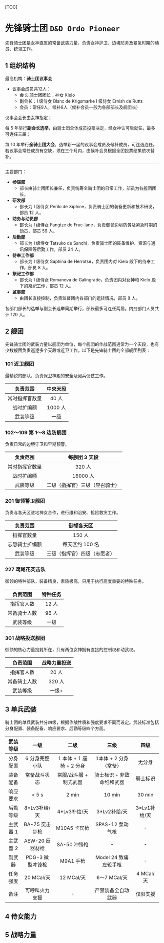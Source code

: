 [TOC]

# 先锋骑士团 `D&D Ordo Pioneer`

先锋骑士团是女神直属的常备武装力量，负责女神护卫、边境防务及紧急时期的动员、统领工作。

## 1 组织结构

最高机构：**骑士团议事会**

- 议事会成员共12人：
  - 会长·骑士团团长：神女 Kielo
  - 副会长：I 级侍女 Blanc de Krigsmarke     I 级侍女 Ernish de Rutts
  - 会员：常任9人，候补6人（候补会员一般为各部部长及舰团长）

议事会会长由女神指定；

每 5 年举行**副会长选举**，由骑士团全体成员投票决定，经女神认可后就任，最多可连任三届；

每 10 年举行**全骑士团大会**，选举新一届的议事会成员及候补成员，可连选连任。若议事会常任成员有空缺，须在三个月内，由候补会员根据全团投票结果依次替补。

---

主要部门：

- **参谋部**
  - 部长由骑士团团长兼任，负责统筹全骑士团的日常工作，部员为各舰团团长。
- **研发部**
  - 部长为 I 级侍女 Perilo de Xiphine，负责骑士团的装备更新和技术研发，部员 12 人。
- **防务与动员部**
  - 部长为 I 级侍女 Fangtze de Fruc-lane，负责御领边境防务及紧急时期的动员，部员 56 人。
- **后勤部**
  - 部长为 I 级侍女 Tatsuko de Sanchi，负责骑士团的装备维护、资源与通讯保障等后勤工作，部员 24 人。
- **侍奉工作部**
  - 部长为 I 级侍女 Saphina de Herrotse，负责团内对 Kielo 殿下的侍奉工作，部员 8 人。
- **祭祀工作部**
  - 部长为 I 级侍女 Romanova de Galingrade，负责团内对女神和 Kielo 殿下的祭祀工作，部员 12 人。
- **监事部**
  - 由团长直接控制，负责监督团内各部门的运转情况，部员 8 人。

各部门部长的选举与副会长选举同期举行，部长最多可连任两届。内务部门人员共计 120 人。

## 2 舰团

先锋骑士团的武装力量以舰团为单位，每个舰团的作战范围通常为一个天段，也有少数舰团负责巡逻多个天段或近卫工作。以下是先锋骑士团的全部舰团列表：

### 101 近卫舰团

最精锐的部队，负责保卫神殿的安全及阅兵仪仗工作。

|    负责范围    | 中央天段 |
| :------------: | :------: |
| 常时指挥官数量 |  40 人   |
|   战时扩编额   | 1000 人  |
|    武装等级    |   一级   |

### 102～109 第 1～8 边防舰团

负责日常的边境守卫和早期预警。

|    负责范围    |         每舰团 3 天段          |
| :------------: | :----------------------------: |
| 常时指挥官数量 |             320 人             |
|   战时扩编额   |            16000 人            |
|    武装等级    | 二级（指挥官）三级（应召骑士） |

### 201 御领警卫舰团

负责与各天区驻地神女合作，进行维和治安、抢险救灾工作。

|    负责范围    |          御领各天区          |
| :------------: | :--------------------------: |
|   指挥官数量   |            150 人            |
| 志愿骑士扩编额 |       每天区约 100 名        |
|    武装等级    | 三级（指挥官）四级（志愿者） |

### 227 鸢尾花突击队

御领的特种部队，装备精良，素质极高，只用于执行高度重要的特殊任务。

|   负责范围   | 特种任务 |
| :----------: | :------: |
|  指挥官人数  |  12 人   |
| 常备骑士人数 |  96 人   |
|   武装等级   |   一级   |

### 301 战略投送舰团

御领的核心力量投射所在，只有两位女神拥有直接的控制权和动武权。

|   负责范围   | 战略力量投送 |
| :----------: | :----------: |
|  指挥官人数  |    20 人     |
| 常备骑士人数 |    320 人    |
|   武装等级   |    一级+     |

## 3 单兵武装

骑士团的单兵武装共分四级，根据作战性质和强度要求不同而设定。武装标准包括分身配置、装备配备、响应要求、后勤等级四个方面。

| 武装等级 |       一级       |           二级           |           三级            |     四级     |
| :------: | :--------------: | :----------------------: | :-----------------------: | :----------: |
| 分身配置 |  6 分身完整小队  | 1 本体 + 1 座椅 + 2 分身 |  1本体 + 2 分身（常备）   |    无分身    |
| 装备配备 |   常备战斗状态   |  常服/战斗服 + 制式武器  | 骑士标识 + 非致命维和武器 |   骑士标识   |
| 响应要求 |      < 5 s       |          2 min           |          10 min           |    30 min    |
| 后勤等级 |   8*Lv3补给/天   |       4*Lv3补给/天       |       3*Lv2补给/天        | 3*Lv1补给/天 |
| 主武器 1 |  BA-75 突击步枪  |       M10A5 卡宾枪       |     SPAS-12 泵动气枪      |      -       |
| 主武器 2 | AEW-20 反器材枪  |       SA-50 冲锋枪       |             -             |      -       |
|  副武器  | PDG-3 微型冲锋枪 |        M9A1 手枪         |   Model 24 致痛左轮手枪   |      -       |
| 任务强度 |    20 MCal/天    |        12 MCal/天        |       6～7 MCal/天        |  4 MCal/天   |
|   备注   |  可呼叫火力支援  |            -             |    严禁装备全自动武器     |   仅限支援   |

## 4 侍女能力 

## 5 战略力量

